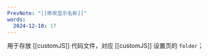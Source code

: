 ```yaml
---
PrevNote: "[[修改显示名称]]"
words:
  2024-12-10: 17
---
```


用于存放 [[customJS]] 代码文件，对应 [[customJS]] 设置页的 `folder`；